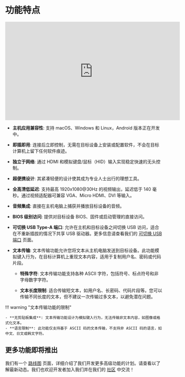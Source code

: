# 功能特点

<iframe width="560" height="315" loading="lazy" src="https://www.youtube.com/embed/r3HNUflWGOY?si=84Ek6F9ocHmmGTqW" title="YouTube video player" frameborder="0" allow="accelerometer; autoplay; clipboard-write; encrypted-media; gyroscope; picture-in-picture; web-share" referrerpolicy="strict-origin-when-cross-origin" allowfullscreen></iframe>

- **主机应用兼容性**:
  支持 macOS、Windows 和 Linux，Android 版本正在开发中。

- **即插即用**:
  连接后立即控制，无需在目标设备上安装或配置软件，不会在目标计算机上留下任何软件痕迹。

- **独立于网络**:
  通过 HDMI 和模拟键盘/鼠标（HID）输入实现稳定快速的无头控制。

- **超便携设计**:
  其紧凑轻便的设计使其成为专业人士出行的理想工具。

- **全高清低延迟**:
  支持最高 1920x1080@30Hz 的视频输出，延迟低于 140 毫秒。通过视频适配器可兼容 VGA、Micro HDMI、DVI 等输入。

- **音频集成**:
  直接在主机电脑上捕获并播放目标设备的音频。

- **BIOS 级别访问**:
  提供对目标设备 BIOS、固件或启动管理的直接访问。

- **可切换 USB Type-A 端口**:
  允许在主机和目标设备之间切换 USB 访问，适合在不重新插拔的情况下共享 USB 驱动器。更多信息请查看我们的 [可切换 USB 端口](/usb-switch) 页面。

- **文本传输**:
  文本传输功能允许您将文本从主机电脑发送到目标设备。此功能模拟键入行为，在目标计算机上重现文本内容，适用于复制用户名、密码或代码片段。
  
    - **特殊字符**: 文本传输功能支持各种 ASCII 字符，包括符号、标点符号和非字母数字字符。

    - **文本长度限制**: 适合传输短文本，如用户名、长密码、代码片段等。您可以传输不同长度的文本，但不建议一次传输过多文本，以避免潜在问题。

!!! warning "文本传输功能的限制"

    - **无剪贴板集成**: 文本传输功能设计为模拟键入行为，无法传输非文本内容，如图像或格式化文本。
    - **语言限制**: 此功能仅支持基于 ASCII 码的文本传输，不支持非 ASCII 码的语言，如中文、日文或韩文字符。

## 更多功能即将推出

我们有一个 [路线图](/roadmap) 页面，详细介绍了我们开发更多高级功能的计划。请查看以了解最新动态。我们也欢迎开发者加入我们并在我们的 [社区](/community) 中交流！